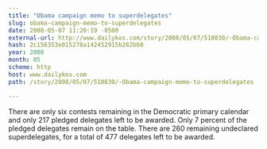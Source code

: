 ```yaml
---
title: "Obama campaign memo to superdelegates"
slug: obama-campaign-memo-to-superdelegates
date: 2008-05-07 11:20:19 -0500
external-url: http://www.dailykos.com/story/2008/05/07/510830/-Obama-campaign-memo-to-superdelegates
hash: 2c156353e015278a142452915b262b60
year: 2008
month: 05
scheme: http
host: www.dailykos.com
path: /story/2008/05/07/510830/-Obama-campaign-memo-to-superdelegates

---
```


There are only six contests remaining in the Democratic primary calendar and only 217 pledged delegates left to be awarded. Only 7 percent of the pledged delegates remain on the table. There are 260 remaining undeclared superdelegates, for a total of 477 delegates left to be awarded.
